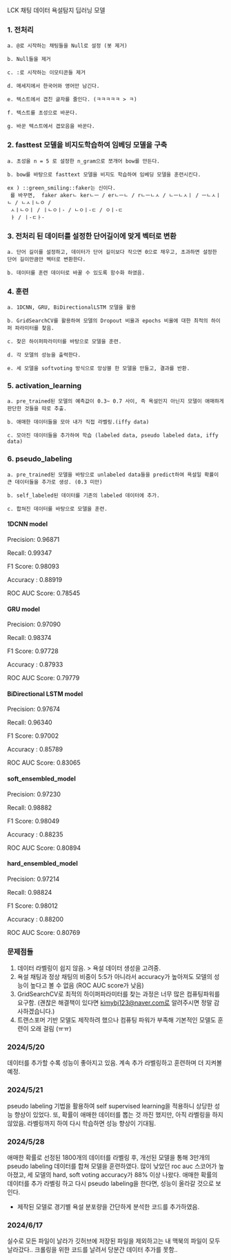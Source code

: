 LCK 채팅 데이터 욕설탐지 딥러닝 모델

### 1. 전처리

    a. @로 시작하는 채팅들을 Null로 설정 (봇 제거)
   
    b. Null들을 제거
   
    c. :로 시작하는 이모티콘들 제거
   
    d. 메세지에서 한국어와 영어만 남긴다.
   
    e. 텍스트에서 겹친 글자를 줄인다. (ㅋㅋㅋㅋㅋ > ㅋ)
   
    f. 텍스트를 초성으로 바꾼다.
   
    g. 바꾼 텍스트에서 겹모음을 바꾼다.
    
### 2. fasttest 모델을 비지도학습하여 임베딩 모델을 구축

    a. 초성을 n = 5 로 설정한 n_gram으로 쪼개어 bow를 만든다.
    
    b. bow를 바탕으로 fasttext 모델을 비지도 학습하여 임베딩 모델을 훈련시킨다. 
    
    ex ) ::green_smiling::faker는 신이다. 
     를 바꾸면,  faker akerㄴ kerㄴㅡ / erㄴㅡㄴ / rㄴㅡㄴㅅ / ㄴㅡㄴㅅㅣ / ㅡㄴㅅㅣㄴ / ㄴㅅㅣㄴㅇ /
     ㅅㅣㄴㅇㅣ / ㅣㄴㅇㅣ- / ㄴㅇㅣ-ㄷ / ㅇㅣ-ㄷ
     ㅏ / ㅣ-ㄷㅏ-
### 3. 전처리 된 데이터를 설정한 단어길이에 맞게 벡터로 변환

    a. 단어 길이를 설정하고, 데이터가 단어 길이보다 작으면 0으로 채우고, 초과하면 설정한 단어 길이만큼만 벡터로 변환한다.
    
    b. 데이터를 훈련 데이터로 바꿀 수 있도록 함수화 하였음.
    
### 4. 훈련

    a. 1DCNN, GRU, BiDirectionalLSTM 모델을 활용
    
    b. GridSearchCV를 활용하여 모델의 Dropout 비율과 epochs 비율에 대한 최적의 하이퍼 파라미터를 찾음.
    
    c. 찾은 하이퍼파라미터를 바탕으로 모델을 훈련.
    
    d. 각 모델의 성능을 출력한다.
    
    e. 세 모델을 softvoting 방식으로 앙상블 한 모델을 만들고, 결과를 반환.

### 5. activation_learning

    a. pre_trained된 모델의 예측값이 0.3~ 0.7 사이, 즉 욕설인지 아닌지 모델이 애매하게 판단한 것들을 따로 추출.

    b. 애매한 데이터들을 모아 내가 직접 라벨링.(iffy data)

    c. 모아진 데이터들을 추가하여 학습 (labeled data, pseudo labeled data, iffy data)
    
### 6. pseudo_labeling

    a. pre_trained된 모델을 바탕으로 unlabeled data들을 predict하여 욕설일 확률이 큰 데이터들을 추가로 생성. (0.3 미만)

    b. self_labeled된 데이터를 기존의 labeled 데이터에 추가.

    c. 합쳐진 데이터를 바탕으로 모델을 훈련.

    
#### 1DCNN model
Precision: 0.96871

Recall: 0.99347

F1 Score: 0.98093

Accuracy : 0.88919

ROC AUC Score: 0.78545


#### GRU model
Precision: 0.97090

Recall: 0.98374

F1 Score: 0.97728

Accuracy : 0.87933

ROC AUC Score: 0.79779

#### BiDirectional LSTM model
Precision: 0.97674

Recall: 0.96340

F1 Score: 0.97002

Accuracy : 0.85789

ROC AUC Score: 0.83065


#### soft_ensembled_model
Precision: 0.97230

Recall: 0.98882

F1 Score: 0.98049

Accuracy : 0.88235

ROC AUC Score: 0.80894

#### hard_ensembled_model
Precision: 0.97214

Recall: 0.98824

F1 Score: 0.98012

Accuracy : 0.88200

ROC AUC Score: 0.80769

### 문제점들
1. 데이터 라벨링이 쉽지 않음. > 욕설 데이터 생성을 고려중.
2. 욕설 채팅과 정상 채팅의 비중이 5:5가 아니라서 accuracy가 높아져도 모델의 성능이 높다고 볼 수 없음 (ROC AUC score가 낮음)
3. GridSearchCV로 최적의 하이퍼파라미터를 찾는 과정은 너무 많은 컴퓨팅파워를 요구함.
(괜찮은 해결책이 있다면 kimybj123@naver.com로 알려주시면 정말 감사하겠습니다.)
4. 트랜스포머 기반 모델도 제작하려 했으나 컴퓨팅 파워가 부족해 기본적인 모델도 훈련이 오래 걸림 (ㅠㅠ)

### 2024/5/20
데이터를 추가할 수록 성능이 좋아지고 있음. 계속 추가 라벨링하고 훈련하며 더 지켜볼 예정.

### 2024/5/21
pseudo labeling 기법을 활용하여 self supervised learning을 적용하니 상당한 성능 향상이 있었다.
또, 확률이 애매한 데이터를 뽑는 것 까진 했지만, 아직 라벨링을 하지 않았음.
라벨링까지 하여 다시 학습하면 성능 향상이 기대됨.

### 2024/5/28
애매한 확률로 선정된 1800개의 데이터를 라벨링 후, 
개선된 모델을 통해 3만개의 pseudo labeling 데이터를 합쳐 모델을 훈련하였다.
많이 낮았던 roc auc 스코어가 높아졌고, 세 모델의 hard, soft voting accuracy가 88% 이상 나왔다.
애매한 확률의 데이터를 추가 라벨링 하고 다시 pseudo labeling을 한다면, 성능이 올라갈 것으로 보인다.

* 제작된 모델로 경기별 욕설 분포량을 간단하게 분석한 코드를 추가하였음.
### 2024/6/17 
실수로 모든 파일이 날라가 깃허브에 저장된 파일을 제외하고는 내 맥북의 파일이 모두 날라갔다..
크롤링을 위한 코드를 날려서 당분간 데이터 추가를 못함..

